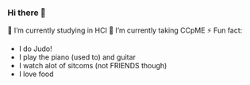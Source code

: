 ### Hi there 👋

🌱 I’m currently studying in HCI 
🔭 I’m currently taking CCpME
⚡ Fun fact: 
- I do Judo! 
- I play the piano (used to) and guitar 
- I watch alot of sitcoms (not FRIENDS though)
- I love food 
